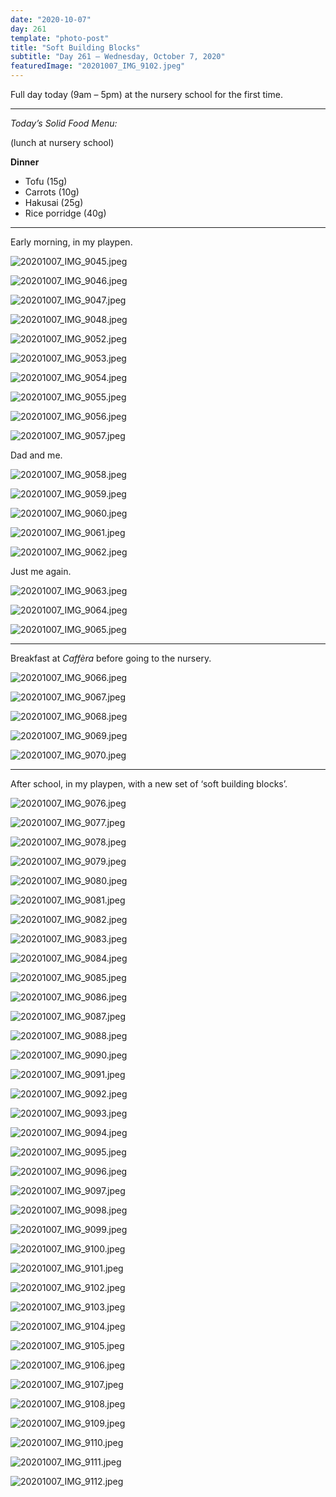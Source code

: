 ```yaml
---
date: "2020-10-07"
day: 261
template: "photo-post"
title: "Soft Building Blocks"
subtitle: "Day 261 – Wednesday, October 7, 2020"
featuredImage: "20201007_IMG_9102.jpeg"
---
```


Full day today (9am – 5pm) at the nursery school for the first time.

<hr />

_Today’s Solid Food Menu:_

(lunch at nursery school)

**Dinner**

- Tofu (15g)
- Carrots (10g)
- Hakusai (25g)
- Rice porridge (40g)

<hr />

Early morning, in my playpen.

![20201007_IMG_9045.jpeg](20201007_IMG_9045.jpeg)

![20201007_IMG_9046.jpeg](20201007_IMG_9046.jpeg)

![20201007_IMG_9047.jpeg](20201007_IMG_9047.jpeg)

![20201007_IMG_9048.jpeg](20201007_IMG_9048.jpeg)

![20201007_IMG_9052.jpeg](20201007_IMG_9052.jpeg)

![20201007_IMG_9053.jpeg](20201007_IMG_9053.jpeg)

![20201007_IMG_9054.jpeg](20201007_IMG_9054.jpeg)

![20201007_IMG_9055.jpeg](20201007_IMG_9055.jpeg)

![20201007_IMG_9056.jpeg](20201007_IMG_9056.jpeg)

![20201007_IMG_9057.jpeg](20201007_IMG_9057.jpeg)

Dad and me.

![20201007_IMG_9058.jpeg](20201007_IMG_9058.jpeg)

![20201007_IMG_9059.jpeg](20201007_IMG_9059.jpeg)

![20201007_IMG_9060.jpeg](20201007_IMG_9060.jpeg)

![20201007_IMG_9061.jpeg](20201007_IMG_9061.jpeg)

![20201007_IMG_9062.jpeg](20201007_IMG_9062.jpeg)

Just me again.

![20201007_IMG_9063.jpeg](20201007_IMG_9063.jpeg)

![20201007_IMG_9064.jpeg](20201007_IMG_9064.jpeg)

![20201007_IMG_9065.jpeg](20201007_IMG_9065.jpeg)

<hr />

Breakfast at *Caffèra* before going to the nursery.

![20201007_IMG_9066.jpeg](20201007_IMG_9066.jpeg)

![20201007_IMG_9067.jpeg](20201007_IMG_9067.jpeg)

![20201007_IMG_9068.jpeg](20201007_IMG_9068.jpeg)

![20201007_IMG_9069.jpeg](20201007_IMG_9069.jpeg)

![20201007_IMG_9070.jpeg](20201007_IMG_9070.jpeg)

<hr />

After school, in my playpen, with a new set of ‘soft building blocks’.

![20201007_IMG_9076.jpeg](20201007_IMG_9076.jpeg)

![20201007_IMG_9077.jpeg](20201007_IMG_9077.jpeg)

![20201007_IMG_9078.jpeg](20201007_IMG_9078.jpeg)

![20201007_IMG_9079.jpeg](20201007_IMG_9079.jpeg)

![20201007_IMG_9080.jpeg](20201007_IMG_9080.jpeg)

![20201007_IMG_9081.jpeg](20201007_IMG_9081.jpeg)

![20201007_IMG_9082.jpeg](20201007_IMG_9082.jpeg)

![20201007_IMG_9083.jpeg](20201007_IMG_9083.jpeg)

![20201007_IMG_9084.jpeg](20201007_IMG_9084.jpeg)

![20201007_IMG_9085.jpeg](20201007_IMG_9085.jpeg)

![20201007_IMG_9086.jpeg](20201007_IMG_9086.jpeg)

![20201007_IMG_9087.jpeg](20201007_IMG_9087.jpeg)

![20201007_IMG_9088.jpeg](20201007_IMG_9088.jpeg)

![20201007_IMG_9090.jpeg](20201007_IMG_9090.jpeg)

![20201007_IMG_9091.jpeg](20201007_IMG_9091.jpeg)

![20201007_IMG_9092.jpeg](20201007_IMG_9092.jpeg)

![20201007_IMG_9093.jpeg](20201007_IMG_9093.jpeg)

![20201007_IMG_9094.jpeg](20201007_IMG_9094.jpeg)

![20201007_IMG_9095.jpeg](20201007_IMG_9095.jpeg)

![20201007_IMG_9096.jpeg](20201007_IMG_9096.jpeg)

![20201007_IMG_9097.jpeg](20201007_IMG_9097.jpeg)

![20201007_IMG_9098.jpeg](20201007_IMG_9098.jpeg)

![20201007_IMG_9099.jpeg](20201007_IMG_9099.jpeg)

![20201007_IMG_9100.jpeg](20201007_IMG_9100.jpeg)

![20201007_IMG_9101.jpeg](20201007_IMG_9101.jpeg)

![20201007_IMG_9102.jpeg](20201007_IMG_9102.jpeg)

![20201007_IMG_9103.jpeg](20201007_IMG_9103.jpeg)

![20201007_IMG_9104.jpeg](20201007_IMG_9104.jpeg)

![20201007_IMG_9105.jpeg](20201007_IMG_9105.jpeg)

![20201007_IMG_9106.jpeg](20201007_IMG_9106.jpeg)

![20201007_IMG_9107.jpeg](20201007_IMG_9107.jpeg)

![20201007_IMG_9108.jpeg](20201007_IMG_9108.jpeg)

![20201007_IMG_9109.jpeg](20201007_IMG_9109.jpeg)

![20201007_IMG_9110.jpeg](20201007_IMG_9110.jpeg)

![20201007_IMG_9111.jpeg](20201007_IMG_9111.jpeg)

![20201007_IMG_9112.jpeg](20201007_IMG_9112.jpeg)
